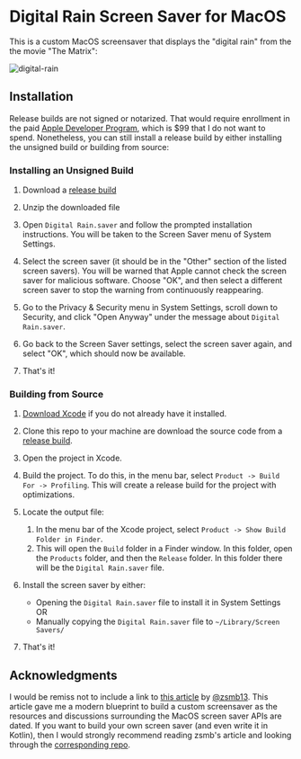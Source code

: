 #  Digital Rain Screen Saver for MacOS

This is a custom MacOS screensaver that displays the "digital rain" from the the movie "The Matrix":

![digital-rain](https://github.com/user-attachments/assets/809386d5-be80-486e-9872-2aa6876a41a3)

## Installation

Release builds are not signed or notarized. That would require enrollment in the
paid [Apple Developer Program](https://developer.apple.com/support/enrollment),
which is $99 that I do not want to spend. Nonetheless, you can still install a
release build by either installing the unsigned build or building from source:

### Installing an Unsigned Build

1. Download a [release build](https://github.com/nathanjandrews/digital-rain-screensaver/releases)

2. Unzip the downloaded file

3. Open `Digital Rain.saver` and follow the prompted installation instructions.
   You will be taken to the Screen Saver menu of System Settings.
   
4. Select the screen saver (it should be in the "Other" section of the listed
   screen savers). You will be warned that Apple cannot check the screen saver
   for malicious software. Choose "OK", and then select a different screen
   saver to stop the warning from continuously reappearing.

5. Go to the Privacy & Security menu in System Settings, scroll down to Security,
   and click "Open Anyway" under the message about `Digital Rain.saver`.
   
6. Go back to the Screen Saver settings, select the screen saver again, and
   select "OK", which should now be available.
   
7. That's it!

### Building from Source

1. [Download Xcode](https://developer.apple.com/download/applications/) if you do
   not already have it installed.

2. Clone this repo to your machine are download the source code from a
   [release build](https://github.com/nathanjandrews/digital-rain-screensaver/releases).

3. Open the project in Xcode.

4. Build the project. To do this, in the menu bar, select `Product -> Build For -> Profiling`.
   This will create a release build for the project with optimizations.
   
5. Locate the output file:
    1. In the menu bar of the Xcode project, select `Product -> Show Build Folder in Finder`.
    2. This will open the `Build` folder in a Finder window. In this folder, open
       the `Products` folder, and then the `Release` folder. In this folder there
       will be the `Digital Rain.saver` file.
   
7. Install the screen saver by either:
    - Opening the `Digital Rain.saver` file to install it in System Settings OR
    - Manually copying the `Digital Rain.saver` file to `~/Library/Screen Savers/`
    
8. That's it!

## Acknowledgments

I would be remiss not to include a link to [this article](https://zsmb.co/building-a-macos-screen-saver-in-kotlin/#preview-problems)
by [@zsmb13](https://github.com/zsmb13). This article gave me a modern blueprint
to build a custom screensaver as the resources and discussions surrounding the
MacOS screen saver APIs are dated. If you want to build your own screen saver
(and even write it in Kotlin), then I would strongly recommend reading zsmb's
article and looking through the [corresponding repo](https://github.com/zsmb13/KotlinLogo-ScreenSaver).
